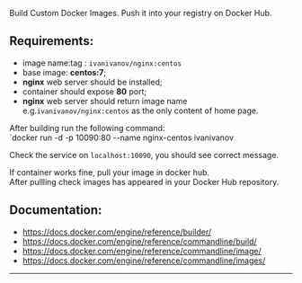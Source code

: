 
Build Custom Docker Images. Push it into your registry on Docker Hub.


## Requirements:
- image name:tag : `ivanivanov/nginx:centos`
- base image: **centos:7**;
- **nginx** web server should be installed;
- container should expose **80** port;
- **nginx** web server should return image name e.g.`ivanivanov/nginx:centos` as the only content of home page.  

  
After building run the following command:<br>
`docker run -d -p 10090:80 --name nginx-centos ivanivanov<br>

Check the service on `localhost:10090`, you should see correct message. 
  
If container works fine, pull your image in docker hub.  
After pullling check images has appeared in your Docker Hub repository.   
  
## Documentation:
- https://docs.docker.com/engine/reference/builder/
- https://docs.docker.com/engine/reference/commandline/build/
- https://docs.docker.com/engine/reference/commandline/image/
- https://docs.docker.com/engine/reference/commandline/images/


---

